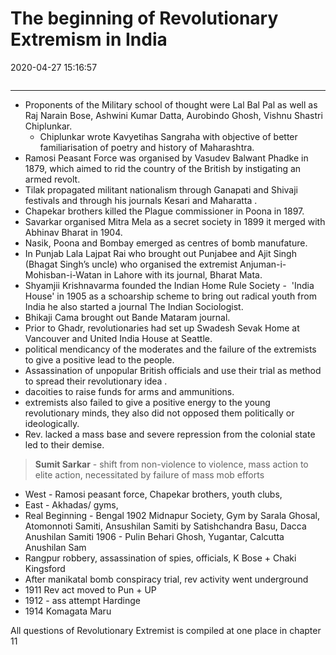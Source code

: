 # The beginning of Revolutionary Extremism in India
2020-04-27 15:16:57
```toc
```
---

-   Proponents of the Military school of thought were Lal Bal Pal as well as Raj Narain Bose, Ashwini Kumar Datta, Aurobindo Ghosh, Vishnu Shastri Chiplunkar.
	- Chiplunkar wrote Kavyetihas Sangraha with objective of better familiarisation of poetry and history of Maharashtra.
-   Ramosi Peasant Force was organised by Vasudev Balwant Phadke in 1879, which aimed to rid the country of the British by instigating an armed revolt.
-   Tilak propagated militant nationalism through Ganapati and Shivaji festivals and through his journals Kesari and Maharatta .
-   Chapekar brothers killed the Plague commissioner in Poona in 1897.
-   Savarkar organised Mitra Mela as a secret society in 1899 it merged with Abhinav Bharat in 1904. 
-   Nasik, Poona and Bombay emerged as centres of bomb manufature.
-   In Punjab Lala Lajpat Rai who brought out Punjabee and Ajit Singh (Bhagat Singh’s uncle) who organised the extremist Anjuman-i-Mohisban-i-Watan in Lahore with its journal, Bharat Mata.
-   Shyamjii Krishnavarma founded the Indian Home Rule Society -  'India House' in 1905 as a schoarship scheme to bring out radical youth from India he also started a journal The Indian Sociologist.
-   Bhikaji Cama brought out Bande Mataram journal.
-   Prior to Ghadr, revolutionaries had set up Swadesh Sevak Home at Vancouver and United India House at Seattle.
-   political mendicancy of the moderates and the failure of the extremists to give a positive lead to the people.
-   Assassination of unpopular British officials and use their trial as method to spread their revolutionary idea .
-   dacoities to raise funds for arms and ammunitions.
-   extremists also failed to give a positive energy to the young revolutionary minds, they also did not opposed them politically or ideologically.
-   Rev. lacked a mass base and severe repression from the colonial state led to their demise.
  > **Sumit Sarkar** - shift from non-violence to violence, mass action to elite action, necessitated by failure of mass mob efforts
-   West - Ramosi peasant force, Chapekar brothers, youth clubs,
-   East - Akhadas/ gyms,
-   Real Beginning - Bengal 1902 Midnapur Society, Gym by Sarala Ghosal, Atomonnoti Samiti, Ansushilan Samiti by Satishchandra Basu, Dacca Anushilan Samiti 1906 - Pulin Behari Ghosh, Yugantar, Calcutta Anushilan Sam
-   Rangpur robbery, assassination of spies, officials, K Bose + Chaki Kingsford
-   After manikatal bomb conspiracy trial, rev activity went underground
-   1911 Rev act moved to Pun + UP
-   1912 - ass attempt Hardinge
-   1914 Komagata Maru


All questions of Revolutionary Extremist is compiled at one place in chapter 11
